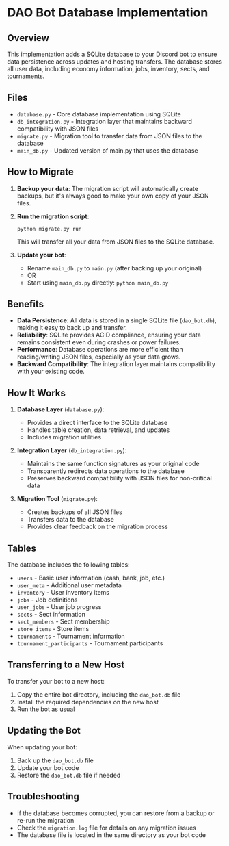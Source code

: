 # DAO Bot Database Implementation

## Overview

This implementation adds a SQLite database to your Discord bot to ensure data persistence across updates and hosting transfers. The database stores all user data, including economy information, jobs, inventory, sects, and tournaments.

## Files

- `database.py` - Core database implementation using SQLite
- `db_integration.py` - Integration layer that maintains backward compatibility with JSON files
- `migrate.py` - Migration tool to transfer data from JSON files to the database
- `main_db.py` - Updated version of main.py that uses the database

## How to Migrate

1. **Backup your data**: The migration script will automatically create backups, but it's always good to make your own copy of your JSON files.

2. **Run the migration script**:
   ```
   python migrate.py run
   ```
   This will transfer all your data from JSON files to the SQLite database.

3. **Update your bot**:
   - Rename `main_db.py` to `main.py` (after backing up your original)
   - OR
   - Start using `main_db.py` directly: `python main_db.py`

## Benefits

- **Data Persistence**: All data is stored in a single SQLite file (`dao_bot.db`), making it easy to back up and transfer.
- **Reliability**: SQLite provides ACID compliance, ensuring your data remains consistent even during crashes or power failures.
- **Performance**: Database operations are more efficient than reading/writing JSON files, especially as your data grows.
- **Backward Compatibility**: The integration layer maintains compatibility with your existing code.

## How It Works

1. **Database Layer** (`database.py`):
   - Provides a direct interface to the SQLite database
   - Handles table creation, data retrieval, and updates
   - Includes migration utilities

2. **Integration Layer** (`db_integration.py`):
   - Maintains the same function signatures as your original code
   - Transparently redirects data operations to the database
   - Preserves backward compatibility with JSON files for non-critical data

3. **Migration Tool** (`migrate.py`):
   - Creates backups of all JSON files
   - Transfers data to the database
   - Provides clear feedback on the migration process

## Tables

The database includes the following tables:

- `users` - Basic user information (cash, bank, job, etc.)
- `user_meta` - Additional user metadata
- `inventory` - User inventory items
- `jobs` - Job definitions
- `user_jobs` - User job progress
- `sects` - Sect information
- `sect_members` - Sect membership
- `store_items` - Store items
- `tournaments` - Tournament information
- `tournament_participants` - Tournament participants

## Transferring to a New Host

To transfer your bot to a new host:

1. Copy the entire bot directory, including the `dao_bot.db` file
2. Install the required dependencies on the new host
3. Run the bot as usual

## Updating the Bot

When updating your bot:

1. Back up the `dao_bot.db` file
2. Update your bot code
3. Restore the `dao_bot.db` file if needed

## Troubleshooting

- If the database becomes corrupted, you can restore from a backup or re-run the migration
- Check the `migration.log` file for details on any migration issues
- The database file is located in the same directory as your bot code